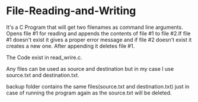 # File-Reading-and-Writing
It's a C Program that will get two filenames as command line arguments. Opens file #1 for reading and appends the contents of file #1 to file #2.If file #1 doesn't exist it gives a proper error message and if file #2 doesn't exist it creates a new one. After appending it deletes file #1.

The Code exist in read_wrire.c.

Any files can be used as source and destination but in my case I use source.txt and destination.txt.

backup folder contains the same files(source.txt and destination.txt) just in case of running the program again as the source.txt will be deleted.

